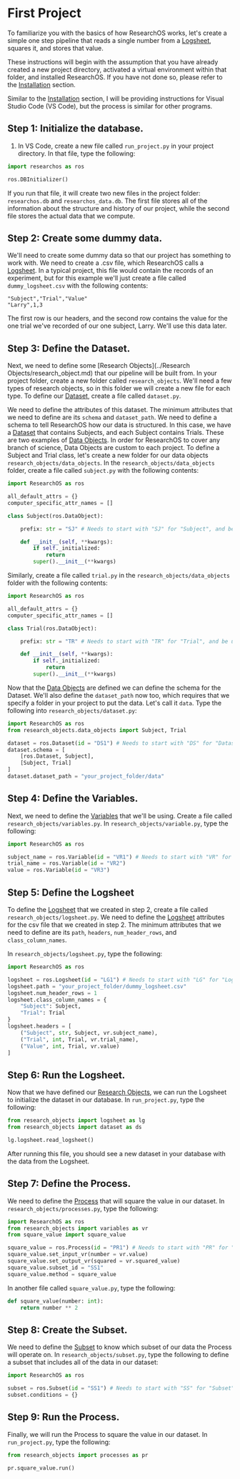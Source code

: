 # First Project
To familiarize you with the basics of how ResearchOS works, let's create a simple one step pipeline that reads a single number from a [Logsheet](../Research%20Objects/Pipeline%20Objects/logsheet.md), squares it, and stores that value. 

These instructions will begin with the assumption that you have already created a new project directory, activated a virtual environment within that folder, and installed ResearchOS. If you have not done so, please refer to the [Installation](../Getting%20Started/installation.md) section.

Similar to the [Installation](../Getting%20Started/installation.md) section, I will be providing instructions for Visual Studio Code (VS Code), but the process is similar for other programs.

## Step 1: Initialize the database.
1. In VS Code, create a new file called `run_project.py` in your project directory. In that file, type the following:
```python
import researchos as ros

ros.DBInitializer()
```
If you run that file, it will create two new files in the project folder: `researchos.db` and `researchos_data.db`. The first file stores all of the information about the structure and history of our project, while the second file stores the actual data that we compute.

## Step 2: Create some dummy data.
We'll need to create some dummy data so that our project has something to work with. We need to create a .csv file, which ResearchOS calls a [Logsheet](../Research%20Objects/Pipeline%20Objects/logsheet.md). In a typical project, this file would contain the records of an experiment, but for this example we'll just create a file called `dummy_logsheet.csv` with the following contents:
```csv
"Subject","Trial","Value"
"Larry",1,3
```

The first row is our headers, and the second row contains the value for the one trial we've recorded of our one subject, Larry. We'll use this data later.

## Step 3: Define the Dataset.
Next, we need to define some [Research Objects](../Research Objects/research_object.md) that our pipeline will be built from. In your project folder, create a new folder called `research_objects`. We'll need a few types of research objects, so in this folder we will create a new file for each type. To define our [Dataset](../Research%20Objects//Data%20Objects/dataset.md), create a file called `dataset.py`.

We need to define the attributes of this dataset. The minimum attributes that we need to define are its `schema` and `dataset_path`. We need to define a schema to tell ResearchOS how our data is structured. In this case, we have a [Dataset](../Research%20Objects//Data%20Objects/dataset.md) that contains Subjects, and each Subject contains Trials. These are two examples of [Data Objects](../Research%20Objects/Data%20Objects/data_object.md). In order for ResearchOS to cover any branch of science, Data Objects are custom to each project. To define a Subject and Trial class, let's create a new folder for our data objects `research_objects/data_objects`. In the `research_objects/data_objects` folder, create a file called `subject.py` with the following contents:
```python
import ResearchOS as ros

all_default_attrs = {}
computer_specific_attr_names = []

class Subject(ros.DataObject):

    prefix: str = "SJ" # Needs to start with "SJ" for "Subject", and be unique within the project.

    def __init__(self, **kwargs):
        if self._initialized:
            return
        super().__init__(**kwargs)
```

Similarly, create a file called `trial.py` in the `research_objects/data_objects` folder with the following contents:
```python
import ResearchOS as ros

all_default_attrs = {}
computer_specific_attr_names = []

class Trial(ros.DataObject):

    prefix: str = "TR" # Needs to start with "TR" for "Trial", and be unique within the project.

    def __init__(self, **kwargs):
        if self._initialized:
            return
        super().__init__(**kwargs)
```
Now that the [Data Objects](../Research%20Objects/Data%20Objects/data_object.md) are defined we can define the schema for the Dataset. We'll also define the `dataset_path` now too, which requires that we specify a folder in your project to put the data. Let's call it `data`. Type the following into `research_objects/dataset.py`:
```python
import ResearchOS as ros
from research_objects.data_objects import Subject, Trial

dataset = ros.Dataset(id = "DS1") # Needs to start with "DS" for "Dataset", and be unique within the project.
dataset.schema = [
    [ros.Dataset, Subject],
    [Subject, Trial]
]
dataset.dataset_path = "your_project_folder/data"
```

## Step 4: Define the Variables.
Next, we need to define the [Variables](../Research%20Objects/variable.md) that we'll be using. Create a file called `research_objects/variables.py`. In `research_objects/variable.py`, type the following:
```python
import ResearchOS as ros

subject_name = ros.Variable(id = "VR1") # Needs to start with "VR" for "Variable", and be unique within the project.
trial_name = ros.Variable(id = "VR2")
value = ros.Variable(id = "VR3")
```

## Step 5: Define the Logsheet
To define the [Logsheet](../Research%20Objects/Pipeline%20Objects/logsheet.md) that we created in step 2, create a file called `research_objects/logsheet.py`. We need to define the [Logsheet](../Research%20Objects/Pipeline%20Objects/logsheet.md) attributes for the csv file that we created in step 2. The minimum attributes that we need to define are its `path`, `headers`, `num_header_rows`, and `class_column_names`.

In `research_objects/logsheet.py`, type the following:
```python
import ResearchOS as ros

logsheet = ros.Logsheet(id = "LG1") # Needs to start with "LG" for "Logsheet", and be unique within the project.
logsheet.path = "your_project_folder/dummy_logsheet.csv"
logsheet.num_header_rows = 1
logsheet.class_column_names = {
    "Subject": Subject,
    "Trial": Trial
}
logsheet.headers = [
    ("Subject", str, Subject, vr.subject_name),
    ("Trial", int, Trial, vr.trial_name),
    ("Value", int, Trial, vr.value)
]
```

## Step 6: Run the Logsheet.
Now that we have defined our [Research Objects](../Research%20Objects/research_object.md), we can run the Logsheet to initialize the dataset in our database. In `run_project.py`, type the following:
```python
from research_objects import logsheet as lg
from research_objects import dataset as ds

lg.logsheet.read_logsheet()
```
After running this file, you should see a new dataset in your database with the data from the Logsheet.

## Step 7: Define the Process.
We need to define the [Process](../Research%20Objects/Pipeline%20Objects/process.md) that will square the value in our dataset. In `research_objects/processes.py`, type the following:
```python
import ResearchOS as ros
from research_objects import variables as vr
from square_value import square_value

square_value = ros.Process(id = "PR1") # Needs to start with "PR" for "Process", and be unique within the project.
square_value.set_input_vr(number = vr.value)
square_value.set_output_vr(squared = vr.squared_value)
square_value.subset_id = "SS1"
square_value.method = square_value
```
In another file called `square_value.py`, type the following:
```python
def square_value(number: int):
    return number ** 2
```

## Step 8: Create the Subset.
We need to define the [Subset](../Research%20Objects/Pipeline%20Objects/subset.md) to know which subset of our data the Process will operate on. In `research_objects/subset.py`, type the following to define a subset that includes all of the data in our dataset:
```python
import ResearchOS as ros

subset = ros.Subset(id = "SS1") # Needs to start with "SS" for "Subset", and be unique within the project.
subset.conditions = {}
```
## Step 9: Run the Process.
Finally, we will run the Process to square the value in our dataset. In `run_project.py`, type the following:
```python
from research_objects import processes as pr

pr.square_value.run()
```